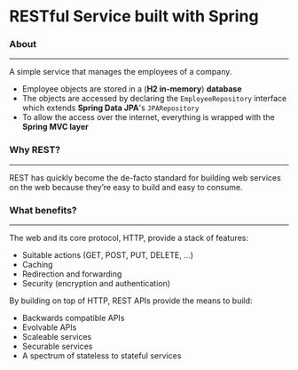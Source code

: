 # RESTful Service built with Spring

### About

----
A simple service that manages the employees of a company. 
- Employee objects are stored in a (**H2 in-memory**) **database**
- The objects are accessed by declaring the ```EmployeeRepository``` interface which extends **Spring Data JPA**'s ```JPARepository```
- To allow the access over the internet, everything is wrapped with the **Spring MVC layer**

### Why REST?

----
REST has quickly become the de-facto standard for building web services on the web because they’re easy to build and easy to consume.

### What benefits?

----
The web and its core protocol, HTTP, provide a stack of features:
- Suitable actions (GET, POST, PUT, DELETE, …​)
- Caching
- Redirection and forwarding
- Security (encryption and authentication)


By building on top of HTTP, REST APIs provide the means to build:
- Backwards compatible APIs
- Evolvable APIs
- Scaleable services
- Securable services
- A spectrum of stateless to stateful services
